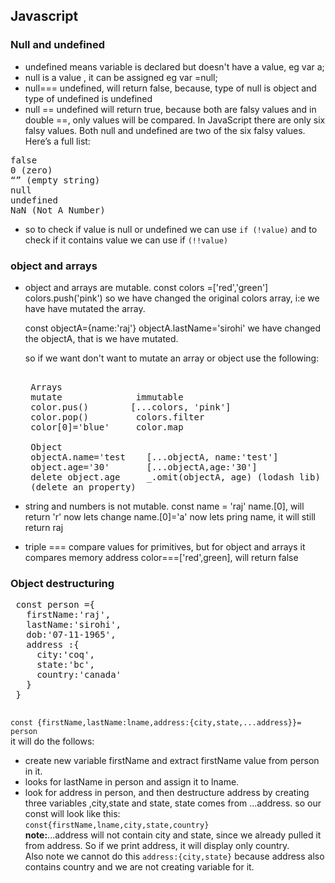 ## Javascript
### Null and undefined
- undefined means variable is declared but doesn't have a value, eg var a;
- null is a value , it can be assigned eg var =null; 
- null=== undefined, will return false, because, type of null is object and type of undefined is undefined
- null == undefined will return true, because both are falsy values and in double ==, only values will be compared. 
In JavaScript there are only six falsy values. Both null and undefined are two of the six falsy values. Here’s a full list:  
<pre>
false
0 (zero)
“” (empty string)
null
undefined
NaN (Not A Number)
</pre>

- so to check if value is null or undefined we can use `if (!value)` and to 
check if it contains value we can use if `(!!value)`

### object and arrays
- object and arrays are mutable.
   const colors =['red','green']
   colors.push('pink')
   so we have changed the original colors array, i:e we have have mutated the array.

   const objectA={name:'raj'}
   objectA.lastName='sirohi'
   we have changed the objectA, that is we have mutated.

   so if we want don't want to mutate an array or object use the following:
   <pre>  
   Arrays  
   mutate              immutable  
   color.pus()        [...colors, 'pink']
   color.pop()         colors.filter
   color[0]='blue'     color.map  

   Object
   objectA.name='test    [...objectA, name:'test']
   object.age='30'       [...objectA,age:'30']
   delete object.age     _.omit(objectA, age) (lodash lib)
   (delete an property)
  </pre>
- string and numbers is not mutable.
  const name = 'raj'
  name.[0], will return 'r'
  now lets change
  name.[0]='a'
  now lets pring name, it will still return raj

- triple === compare values for primitives, but for object and arrays it compares memory address
 color===['red',green], will return false

 ### Object destructuring
 <pre>
 const person ={
   firstName:'raj',
   lastName:'sirohi',
   dob:'07-11-1965',
   address :{
     city:'coq',
     state:'bc',
     country:'canada'
   }
 }
 </pre>

 `const {firstName,lastName:lname,address:{city,state,...address}}= person`  
 it will do the follows:
  - create new variable firstName and extract firstName value from person in it.
  - looks for lastName in person and assign it to lname.
  - look for address in person, and then destructure address by creating three variables ,city,state and state, state comes from ...address.
 so our const will look like this:   
 `const{firstName,lname,city,state,country}`  
  <strong>note:</strong>...address will not contain city and state, since we already pulled it from address. So if we print address, it will display only country.  
  Also note we cannot do this `address:{city,state}` because address also contains country and we are not creating variable for it.